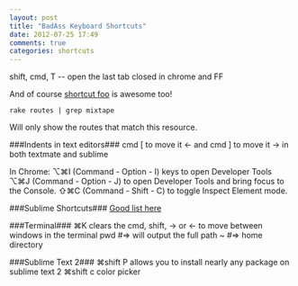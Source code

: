 ```yaml
---
layout: post
title: "BadAss Keyboard Shortcuts"
date: 2012-07-25 17:49
comments: true
categories: shortcuts
---
```




shift, cmd, T -- open the last tab closed in chrome and FF

And of course [shortcut foo](https://www.shortcutfoo.com/) is awesome too!

```
rake routes | grep mixtape
```
Will only show the routes that match this resource.

###Indents in text editors###
cmd [ to move it <- 
and cmd ] to move it -> in both textmate and sublime

In Chrome:
⌥⌘I (Command - Option - I) keys to open Developer Tools
⌥⌘J (Command - Option - J) to open Developer Tools and bring focus to the Console.
⇧⌘C (Command - Shift - C) to toggle Inspect Element mode.


###Sublime Shortcuts###
[Good list here](http://robdodson.me/blog/2012/06/23/sublime-text-2-tips-and-shortcuts/)

###Terminal###
⌘K clears the 
cmd, shift, -> or <- to move between windows in the terminal
pwd #=> will output the full path
~ #=> home directory

###Sublime Text 2###
⌘shift P allows you to install nearly any package on sublime text 2 
⌘shift c color picker
